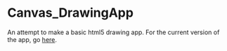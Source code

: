 # Canvas_DrawingApp
An attempt to make a basic html5 drawing app.
For the current version of the app, go <a href="https://nbritt27.github.io/Canvas_DrawingApp/home.html">here</a>.
